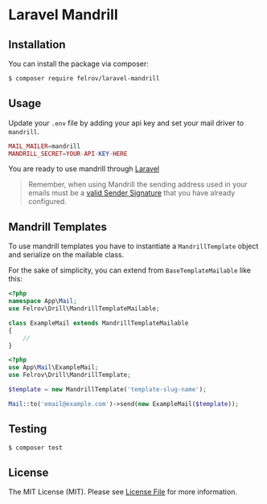 # Laravel Mandrill

## Installation

You can install the package via composer:

``` bash
$ composer require felrov/laravel-mandrill
```

## Usage

Update your `.env` file by adding your api key and set your mail driver to `mandrill`.

```php
MAIL_MAILER=mandrill
MANDRILL_SECRET=YOUR-API-KEY-HERE
```

You are ready to use mandrill through [Laravel](https://laravel.com/docs/6.x/mail)

> Remember, when using Mandrill the sending address used in your emails must be a [valid Sender Signature](https://mandrill.zendesk.com/hc/en-us/articles/205582267-About-SPF-and-DKIM) that you have already configured.

## Mandrill Templates

To use mandrill templates you have to instantiate a `MandrillTemplate` object and serialize on the mailable class.

For the sake of simplicity, you can extend from `BaseTemplateMailable` like this: 

```php
<?php
namespace App\Mail;
use Felrov\Drill\MandrillTemplateMailable;

class ExampleMail extends MandrillTemplateMailable
{
    //
}
```
```php
<?php
use App\Mail\ExampleMail;
use Felrov\Drill\MandrillTemplate;

$template = new MandrillTemplate('template-slug-name');

Mail::to('email@example.com')->send(new ExampleMail($template));
```

## Testing

``` bash
$ composer test
```

## License

The MIT License (MIT). Please see [License File](LICENSE.md) for more information.

